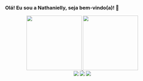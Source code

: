 ### Olá! Eu sou a Nathanielly, seja bem-vindo(a)! 👋

<div align="center">
  <a href="https://github.com/Nathanielly">
  <img height="180em" src="https://github-readme-stats.vercel.app/api?username=Nathanielly&show_icons=true&theme=dark&include_all_commits=true&count_private=true"/>
  <img height="180em" src="https://github-readme-stats.vercel.app/api/top-langs/?username=Nathanielly&layout=compact&langs_count=7&theme=dark"/>
</div>

<div align="center">
  <a href="https://www.linkedin.com/in/nathanielly-de-souza-martins-oliveira-11902154/" target="_blank"><img src="https://img.shields.io/badge/-LinkedIn-%230077B5?style=for-the-badge&logo=linkedin&logoColor=white" target="_blank"></a> 
  <a href="https://www.instagram.com/nathaniellyoliveira/" target="_blank"><img src="https://img.shields.io/badge/-Instagram-%23E4405F?style=for-the-badge&logo=instagram&logoColor=white" target="_blank"></a>
  <a href = "mailto:nathanielly23@hotmail.com"><img src="https://img.shields.io/badge/Microsoft_Outlook-0078D4?style=for-the-badge&logo=microsoft-outlook&logoColor=white"</a>
</div>
